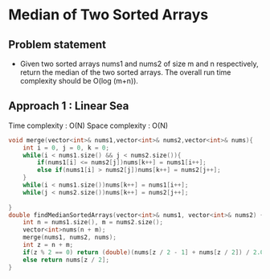 # Median of Two Sorted Arrays

## Problem statement

- Given two sorted arrays nums1 and nums2 of size m and n respectively, return the median of the two sorted arrays. The overall run time complexity should be O(log (m+n)).

## Approach 1 : Linear Sea

Time complexity : O(N) 
Space complexity : O(N)

```cpp
void merge(vector<int>& nums1,vector<int>& nums2,vector<int>& nums){
    int i = 0, j = 0, k = 0;
    while(i < nums1.size() && j < nums2.size()){
        if(nums1[i] <= nums2[j])nums[k++] = nums1[i++];
        else if(nums1[i] > nums2[j])nums[k++] = nums2[j++];
    }
    while(i < nums1.size())nums[k++] = nums1[i++];
    while(j < nums2.size())nums[k++] = nums2[j++];
    
}
double findMedianSortedArrays(vector<int>& nums1, vector<int>& nums2) {
    int n = nums1.size(), m = nums2.size();
    vector<int>nums(n + m);
    merge(nums1, nums2, nums);
    int z = n + m;
    if(z % 2 == 0) return (double)(nums[z / 2 - 1] + nums[z / 2]) / 2.00;
    else return nums[z / 2];
}
```